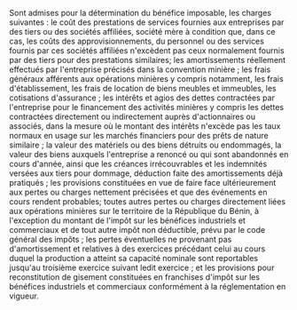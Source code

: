 Sont admises pour la détermination du bénéfice
imposable, les charges suivantes :
le coût des prestations de services fournies aux entreprises par des
tiers ou des sociétés affiliées, société mère à condition que, dans ce
cas, les coûts des approvisionnements, du personnel ou des services
fournis par ces sociétés affiliées n'excèdent pas ceux normalement
fournis par des tiers pour des prestations similaires;
les amortissements réellement effectués par l'entreprise précisés dans
la convention minière ;
les frais généraux afférents aux opérations minières y compris
notamment, les frais d'établissement, les frais de location de biens
meubles et immeubles, les cotisations d'assurance ;
les intérêts et agios des dettes contractées par l'entreprise pour le
financement des activités minières y compris les dettes contractées
directement ou indirectement auprès d'actionnaires ou associés, dans
la mesure où le montant des intérêts n'excède pas les taux normaux en
usage sur les marchés financiers pour des prêts de nature similaire ;
la valeur des matériels ou des biens détruits ou endommagés, la valeur
des biens auxquels l'entreprise a renoncé ou qui sont abandonnés en
cours d'année, ainsi que les créances irrécouvrables et les indemnités
versées aux tiers pour dommage, déduction faite des amortissements
déjà pratiqués ;
les provisions constituées en vue de faire face ultérieurement aux
pertes ou charges nettement précisées et que des événements en cours
rendent probables;
toutes autres pertes ou charges directement liées aux opérations
minières sur le territoire de la République du Bénin, à l'exception du
montant de l'impôt sur les bénéfices industriels et commerciaux et de
tout autre impôt non déductible, prévu par le code général des impôts
;
les pertes éventuelles ne provenant pas d'amortissement et relatives à
des exercices précédant celui au cours duquel la production a atteint
sa capacité nominale sont reportables jusqu'au troisième exercice
suivant ledit exercice ;
et les provisions pour reconstitution de gisement constituées en
franchises d'impôt sur les bénéfices industriels et commerciaux
conformément à la réglementation en vigueur.